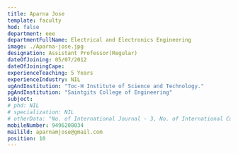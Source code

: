 ```yaml
---
title: Aparna Jose
template: faculty
hod: false
department: eee
departmentFullName: Electrical and Electronics Engineering
image: ./Aparna-jose.jpg
designation: Assistant Professor(Regular)
dateOfJoining: 05/07/2012
dateOfJoiningCape: 
experienceTeaching: 5 Years
experienceIndustry: NIL
ugAndInstitution: "Toc-H Institute of Science and Technology."
pgAndInstitution: "Saintgits College of Engineering"
subject: 
# phd: NIL
# specialization: NIL
# otherData: "No. of International Journal - 3, No. of International Conferences - 13, No.of national conferences - 2"
mobileNumber: 9496208034
mailild: aparnamjose@gmail.com
position: 10
---
```

